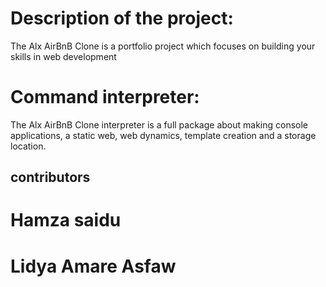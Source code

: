 # Description of the project:

The Alx AirBnB Clone  is a portfolio project which focuses on building your skills in web development

# Command interpreter:

The Alx AirBnB Clone interpreter is a full package about making console applications, a static web, web dynamics, template creation and a storage location.

## contributors

# **Hamza saidu**
# **Lidya Amare Asfaw**